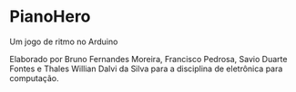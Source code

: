 # PianoHero
Um jogo de ritmo no Arduino

Elaborado por Bruno Fernandes Moreira, Francisco Pedrosa, Savio Duarte Fontes e Thales Willian Dalvi da Silva para a disciplina de eletrônica para computação.
